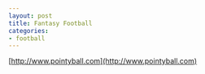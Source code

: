 ```yaml
---
layout: post
title: Fantasy Football
categories:
- football
---
```


[http://www.pointyball.com](http://www.pointyball.com)